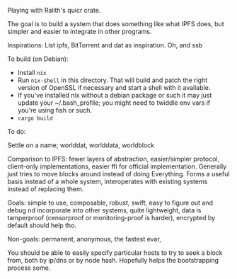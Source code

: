 Playing with Ralith's quicr crate.

The goal is to build a system that does something like what IPFS does, but simpler and
easier to integrate in other programs.

Inspirations: List ipfs, BitTorrent and dat as inspiration. Oh, and ssb

To build (on Debian):

 * Install `nix`
 * Run `nix-shell` in this directory.  That will build and patch the right version of OpenSSL if necessary and start a shell with it
   available.
  * If you've installed nix without a debian package or such it may just update your ~/.bash_profile; you might need to twiddle env vars
    if you're using fish or such.
 * `cargo build`


To do:

Settle on a name; worlddat, worlddata, worldblock

Comparison to IPFS: fewer layers of abstraction, easier/simpler protocol, client-only
implementations, easier ffi for official implementation. Generally just tries to move blocks
around instead of doing Everything. Forms a useful basis instead of a whole system,
interoperates with existing systems instead of replacing them.


Goals: simple to use, composable, robust, swift, easy to figure out and debug nd incorporate
into other systems, quite lightweight, data is tamperproof (censorproof or monitoring-proof
is harder), encrypted by default should help tho.

Non-goals: permanent, anonymous, the fastest evar, 

You should be able to easily specify particular hosts to try to seek a block from, both by
ip/dns or by node hash. Hopefully helps the bootstrapping process some.
